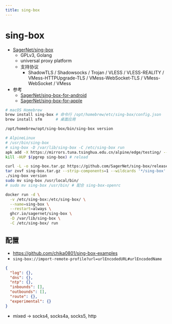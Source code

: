 ```yaml
---
title: sing-box
---
```


# sing-box

- [SagerNet/sing-box](https://github.com/SagerNet/sing-box)
  - GPLv3, Golang
  - universal proxy platform
  - 支持协议
    - ShadowTLS / Shadowsocks / Trojan / VLESS / VLESS-REALITY / VMess-HTTPUpgrade-TLS / VMess-WebSocket-TLS / VMess-WebSocket / VMess
- 参考
  - [SagerNet/sing-box-for-android](https://github.com/SagerNet/sing-box-for-android)
  - [SagerNet/sing-box-for-apple](https://github.com/SagerNet/sing-box-for-apple)

```bash
# macOS Homebrew
brew install sing-box # 命令行 /opt/homebrew/etc/sing-box/config.json
brew install sfm      # 桌面应用

/opt/homebrew/opt/sing-box/bin/sing-box version

# AlpineLinux
# /usr/bin/sing-box
# sing-box -D /var/lib/sing-box -C /etc/sing-box run
apk add -X https://mirrors.tuna.tsinghua.edu.cn/alpine/edge/testing/ --no-cache sing-box
kill -HUP $(pgrep sing-box) # reload

curl -L -o sing-box.tar.gz https://github.com/SagerNet/sing-box/releases/download/v1.8.11/sing-box-1.8.11-$(uname -s | tr '[:upper:]' '[:lower:]')-$(uname -m | sed 's/x86_64/amd64/').tar.gz
tar zxvf sing-box.tar.gz --strip-components=1 --wildcards '*/sing-box'
./sing-box version
sudo mv sing-box /usr/local/bin/
# sudo mv sing-box /usr/bin/ # 配合 sing-box-openrc

docker run -d \
  -v /etc/sing-box:/etc/sing-box/ \
  --name=sing-box \
  --restart=always \
  ghcr.io/sagernet/sing-box \
  -D /var/lib/sing-box \
  -C /etc/sing-box/ run
```

## 配置

- https://github.com/chika0801/sing-box-examples
- `sing-box://import-remote-profile?url=urlEncodedURL#urlEncodedName`

```json
{
  "log": {},
  "dns": {},
  "ntp": {},
  "inbounds": [],
  "outbounds": [],
  "route": {},
  "experimental": {}
}
```

- mixed -> socks4, socks4a, socks5, http
